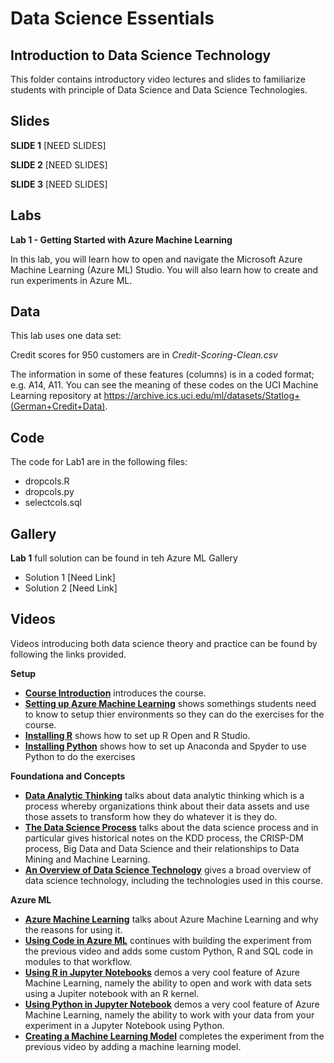 

# Data Science Essentials   
## Introduction to Data Science Technology  

This folder contains introductory video lectures and slides to familiarize students with principle of Data Science and Data Science Technologies.

## Slides  

**SLIDE 1**  [NEED SLIDES]

**SLIDE 2**  [NEED SLIDES]

**SLIDE 3**  [NEED SLIDES]

## Labs

**Lab 1 - Getting Started with Azure Machine Learning** 

In this lab, you will learn how to open and navigate the Microsoft Azure Machine Learning (Azure ML) Studio. You will also learn how to create and run experiments in Azure ML.

## Data

This lab uses one data set:

Credit scores for 950 customers are in *Credit-Scoring-Clean.csv*

The information in some of these features (columns) is in a coded format; e.g. A14, A11. You can see the meaning of these codes on the UCI Machine Learning repository at
https://archive.ics.uci.edu/ml/datasets/Statlog+(German+Credit+Data).

## Code

The code for Lab1 are in the following files:

- dropcols.R
- dropcols.py
- selectcols.sql

## Gallery

**Lab 1** full solution can be found in teh Azure ML Gallery

- Solution 1 [Need Link]
- Solution 2 [Need Link]

## Videos  

Videos introducing both data science theory and practice can be found by following the links provided. 

**Setup**

- **[Course Introduction](https://youtu.be/pRgsssnHfx4)** introduces the course.
- **[Setting up Azure Machine Learning](https://youtu.be/im6zWhDFL9Y)** shows somethings students need to know to setup thier environments so they can do the exercises for the course.
- **[Installing R](https://youtu.be/ANua7PtyMcw)** shows how to set up R Open and R Studio.
- **[Installing Python](https://youtu.be/ZxflRT5vhos)** shows how to set up Anaconda and Spyder to use Python to do the exercises

**Foundationa and Concepts**

- **[Data Analytic Thinking](https://youtu.be/a67awjtgEJU)** talks about  data analytic thinking which is a process whereby organizations think about their data assets and use those assets to transform how they do whatever it is they do.
- **[The Data Science Process](https://youtu.be/9Y_K49SA4YY)**  talks about the data science process and in particular gives historical notes on the KDD process, the CRISP-DM process, Big Data and Data Science and their relationships to Data Mining and Machine Learning.
- **[An Overview of Data Science Technology](https://youtu.be/bmXL5ZYQzy8)** gives a broad overview of data science technology, including the technologies used in this course.

**Azure ML**

- **[Azure Machine Learning](https://youtu.be/udw7GcZSlpA)** talks about Azure Machine Learning and why the reasons for using it.
- **[Using Code in Azure ML](https://youtu.be/6aOs8Jgvqdw)** continues with building the experiment from the previous video and adds some custom Python, R and SQL code in modules to that workflow.
- **[Using R in Jupyter Notebooks](https://youtu.be/jzzO84eWNRE)** demos a very cool feature of Azure Machine Learning, namely the ability to open and work with data sets using a Jupiter notebook with an R kernel.
- **[Using Python in Jupyter Notebook](https://youtu.be/yqK9czQS_oE)** demos a very cool feature of Azure Machine Learning, namely the ability to work with your data from your experiment in a Jupyter Notebook using Python.
- **[Creating a Machine Learning Model](https://youtu.be/RgjCvGbmaEE)** completes the experiment from the previous video by adding a machine learning model.
